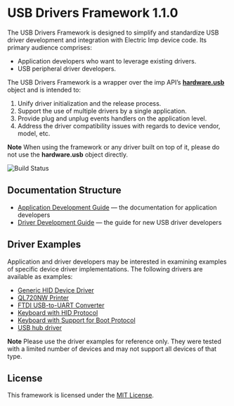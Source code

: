 # USB Drivers Framework 1.1.0 #

The USB Drivers Framework is designed to simplify and standardize USB driver development and integration with Electric Imp device code. Its primary audience comprises:

- Application developers who want to leverage existing drivers.
- USB peripheral driver developers.

The USB Drivers Framework is a wrapper over the imp API’s [**hardware.usb**](https://developer.electricimp.com/api/hardware/usb) object and is intended to:

1. Unify driver initialization and the release process.
2. Support the use of multiple drivers by a single application.
3. Provide plug and unplug events handlers on the application level.
4. Address the driver compatibility issues with regards to device vendor, model, etc.

**Note** When using the framework or any driver built on top of it, please do not use the **hardware.usb** object directly.

![Build Status](https://cse-ci.electricimp.com/app/rest/builds/buildType:(id:Usb_BuildAndTest)/statusIcon)

## Documentation Structure ##

- [Application Development Guide](./docs/ApplicationDevelopmentGuide.md) &mdash; the documentation for application developers
- [Driver Development Guide](./docs/DriverDevelopmentGuide.md) &mdash; the guide for new USB driver developers

## Driver Examples ##

Application and driver developers may be interested in examining examples of specific device driver implementations. The following drivers are available as examples:

- [Generic HID Device Driver](./drivers/GenericHID_Driver/)
- [QL720NW Printer](./drivers/QL720NW_UART_USB_Driver/)
- [FTDI USB-to-UART Converter](./drivers/FT232RL_FTDI_USB_Driver/)
- [Keyboard with HID Protocol](./drivers/HIDKeyboard/)
- [Keyboard with Support for Boot Protocol](./drivers/BootKeyboard/)
- [USB hub driver](./drivers/USB_Hub_Driver/)

**Note** Please use the driver examples for reference only. They were tested with a limited number of devices and may not support all devices of that type.

## License ##

This framework is licensed under the [MIT License](/LICENSE).
